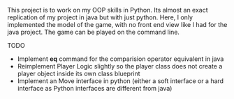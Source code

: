 

This project is to work on my OOP skills in Python. Its almost an exact replication of my project in java but with just python. Here, I only implemented the model of the game, with no front end view like I had for the java project. The game can be played on the command line.


TODO

- Implement __eq__ command for the comparision operator equivalent in java
- Reimplement Player Logic slightly so the player class does not create a player object inside its own class blueprint
- Implement an Move interface in python (either a soft interface or a hard interface as Python interfaces are different from java)
